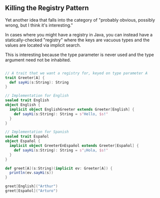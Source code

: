Killing the Registry Pattern
----------------------------

Yet another idea that falls into the category of "probably obvious, possibly wrong, but I think it's interesting."

In cases where you might have a registry in Java, you can instead have a statically-checked "registry" where the keys are vacuous types and the values are located via implicit search.

This is interesting because the type parameter is never used and the type argument need not be inhabited.

```scala

// A trait that we want a registry for, keyed on type parameter A
trait Greeter[A] {
  def sayHi(s:String): String
}

// Implementation for English
sealed trait English 
object English {
  implicit object EnglishGreeter extends Greeter[English] {
    def sayHi(s:String): String = s"Hello, $s!"
  }
}

// Implementation for Spanish
sealed trait Español 
object Español {
  implicit object GreeterEnEspañol extends Greeter[Español] {
    def sayHi(s:String): String = s"¡Hola, $s!"
  }
}

def greet[A](s:String)(implicit ev: Greeter[A]) {
  println(ev.sayHi(s))
}

greet[English]("Arthur")
greet[Español]("Arturo")

```


